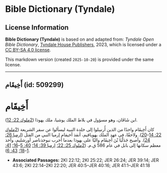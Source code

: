 # Bible Dictionary (Tyndale)

## License Information

**Bible Dictionary (Tyndale)** is based on and adapted from: _Tyndale Open Bible Dictionary_, [Tyndale House Publishers](https://tyndaleopenresources.com/), 2023, which is licensed under a [CC BY-SA 4.0 license](https://creativecommons.org/licenses/by-sa/4.0/legalcode.en).

This markdown version (created `2025-10-20`) is provided under the same license.



--------------------------------

## أَخِيقَام (id: 509299)

أَخِيقَام
=========

ابن شَافَان، وهو مسؤول في بلاط الملك يوشيا، ملك يهوذا ([2ملوك 22: 12](https://ref.ly/2Kgs22:12)).

كان أَخِيقَام واحدًا من الذين أُرسِلوا إلى خلدة النبية ليسألوا عن سفر الشريعة ([2ملوك 22: 14](https://ref.ly/2Kgs22:14-2Kgs22:20)–[20](https://ref.ly/2Kgs22:14-2Kgs22:20)). ولاحقًا، في عهد الملك يهوياقيم، أنقذ أخيقام إرميا النبي من القتل ([إرميا 26: 24](https://ref.ly/Jer26:24)). وأصبح جَدَلْيَا بْنَ أَخِيقَام واليًا على يهوذا بعدما أخرب نبوخذناصر أورشليم، وأخذ معظم سكانها إلى بابل في عام 586 ق.م. ([2ملوك 25: 22؛](https://ref.ly/2Kgs25:22) [إرميا 39: 14؛](https://ref.ly/Jer39:14) [40: 5](https://ref.ly/Jer40:5-Jer40:16)–[16؛](https://ref.ly/Jer40:5-Jer40:16) [41: 1](https://ref.ly/Jer41:1-Jer41:18)–[18؛](https://ref.ly/Jer41:1-Jer41:18) [43: 6](https://ref.ly/Jer43:6)).

* **Associated Passages:** 2KI 22:12; 2KI 25:22; JER 26:24; JER 39:14; JER 43:6; 2KI 22:14–2KI 22:20; JER 40:5–JER 40:16; JER 41:1–JER 41:18

